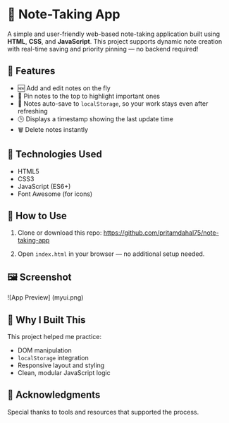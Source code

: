 # 📝 Note-Taking App

A simple and user-friendly web-based note-taking application built using **HTML**, **CSS**, and **JavaScript**. This project supports dynamic note creation with real-time saving and priority pinning — no backend required!

## 🚀 Features

- 🆕 Add and edit notes on the fly
- 📌 Pin notes to the top to highlight important ones
- 💾 Notes auto-save to `localStorage`, so your work stays even after refreshing
- 🕒 Displays a timestamp showing the last update time
- 🗑️ Delete notes instantly

## 🎨 Technologies Used

- HTML5
- CSS3
- JavaScript (ES6+)
- Font Awesome (for icons)

## 📂 How to Use

1. Clone or download this repo:
https://github.com/pritamdahal75/note-taking-app



2. Open `index.html` in your browser — no additional setup needed.

## 🖼️ Screenshot

![App Preview] (myui.png) 



## 📌 Why I Built This

This project helped me practice:
- DOM manipulation
- `localStorage` integration
- Responsive layout and styling
- Clean, modular JavaScript logic

## 🙌 Acknowledgments

Special thanks to tools and resources that supported the process.

